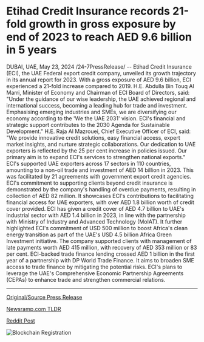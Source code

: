 # Etihad Credit Insurance records 21-fold growth in gross exposure by end of 2023 to reach AED 9.6 billion in 5 years

DUBAI, UAE, May 23, 2024 /24-7PressRelease/ -- Etihad Credit Insurance (ECI), the UAE Federal export credit company, unveiled its growth trajectory in its annual report for 2023. With a gross exposure of AED 9.6 billion, ECI experienced a 21-fold increase compared to 2019.   H.E. Abdulla Bin Touq Al Marri, Minister of Economy and Chairman of ECI Board of Directors, said: "Under the guidance of our wise leadership, the UAE achieved regional and international success, becoming a leading hub for trade and investment. Emphasising emerging industries and SMEs, we are diversifying our economy according to the 'We the UAE 2031' vision. ECI's financial and strategic support contributes to the 2030 Agenda for Sustainable Development."  H.E. Raja Al Mazrouei, Chief Executive Officer of ECI, said: "We provide innovative credit solutions, easy financial access, expert market insights, and nurture strategic collaborations. Our dedication to UAE exporters is reflected by the 25 per cent increase in policies issued. Our primary aim is to expand ECI's services to strengthen national exports."   ECI's supported UAE exporters across 17 sectors in 110 countries, amounting to a non-oil trade and investment of AED 14 billion in 2023. This was facilitated by 21 agreements with government export credit agencies.  ECI's commitment to supporting clients beyond credit insurance is demonstrated by the company's handling of overdue payments, resulting in collection of AED 82 million. It showcases ECI's contributions to facilitating financial access for UAE exporters, with over AED 1.8 billion worth of credit cover provided.   ECI has given a credit cover of AED 4.7 billion to UAE's industrial sector with AED 1.4 billion in 2023, in line with the partnership with Ministry of Industry and Advanced Technology (MoIAT).  It further highlighted ECI's commitment of USD 500 million to boost Africa's clean energy transition as part of the UAE's USD 4.5 billion Africa Green Investment initiative. The company supported clients with management of late payments worth AED 415 million, with recovery of AED 353 million or 83 per cent.  ECI-backed trade finance lending crossed AED 1 billion in the first year of a partnership with DP World Trade Finance. It aims to broaden SME access to trade finance by mitigating the potential risks. ECI's plans to leverage the UAE's Comprehensive Economic Partnership Agreements (CEPAs) to enhance trade and strengthen commercial relations. 

---

[Original/Source Press Release](https://www.24-7pressrelease.com/press-release/511094/etihad-credit-insurance-records-21-fold-growth-in-gross-exposure-by-end-of-2023-to-reach-aed-96-billion-in-5-years)
                    

[Newsramp.com TLDR](None) 



[Reddit Post](https://www.reddit.com/r/Business_NewsRamp/comments/1cymtfd/etihad_credit_insurance_reveals_21fold_increase/) 



![Blockchain Registration](https://cdn.newsramp.app/24-7PressRelease/qrcode/245/23/airycZRr.webp)